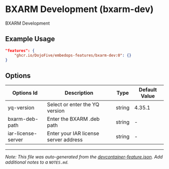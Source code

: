 
# BXARM Development (bxarm-dev)

BXARM Development

## Example Usage

```json
"features": {
    "ghcr.io/DojoFive/embedops-features/bxarm-dev:0": {}
}
```

## Options

| Options Id | Description | Type | Default Value |
|-----|-----|-----|-----|
| yq-version | Select or enter the YQ version | string | 4.35.1 |
| bxarm-deb-path | Enter the BXARM .deb path | string | - |
| iar-license-server | Enter your IAR license server address | string | - |



---

_Note: This file was auto-generated from the [devcontainer-feature.json](https://github.com/DojoFive/embedops-features/blob/main/src/bxarm-dev/devcontainer-feature.json).  Add additional notes to a `NOTES.md`._
